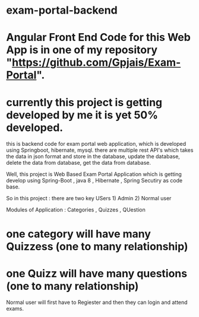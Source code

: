 # exam-portal-backend
# Angular Front End Code for this Web App is in one of my repository "https://github.com/Gpjais/Exam-Portal". 
# currently this project is getting developed by me it is yet 50% developed. 

this is backend code for exam portal web application, which is developed using Springboot, hibernate, mysql. there are multiple rest API's which takes the 
data in json format and store in the database, update the database, delete the data from database, get the data from database.

Well, this project is Web Based Exam Portal Application which is getting develop using Spring-Boot , java 8 , Hibernate , Spring Secutiry as code base. 

So in this project : there are two key USers 1) Admin 2) Normal user 

Modules of Application : Categories , Quizzes , QUestion 

# one category will have many Quizzess (one to many relationship)
# one Quizz will have many questions   (one to many relationship)

Normal user will first have to Regiester and then they can login and attend exams. 


